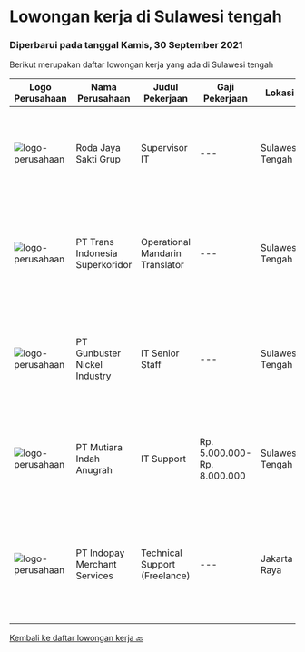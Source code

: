 
  # Lowongan kerja di Sulawesi tengah

  ### Diperbarui pada tanggal Kamis, 30 September 2021

  Berikut merupakan daftar lowongan kerja yang ada di Sulawesi tengah

  |Logo Perusahaan | Nama Perusahaan | Judul Pekerjaan | Gaji Pekerjaan | Lokasi | Deskripsi | Tanggal diunggah | Pranala |
  | -------------- | --------------- | --------------- | --------- | --------- | -------------- | ------- | ----------- |
  |![logo-perusahaan](https://image-service-cdn.seek.com.au/673fd2eccb9fd7705b4062896c64c6ad2b284f93/ee4dce1061f3f616224767ad58cb2fc751b8d2dc)|Roda Jaya Sakti Grup|Supervisor IT|---|Sulawesi Tengah|Kualifikasi : Pendidikan Minimal S1 Teknik Informatika Pengalaman Minimal 3 Tahun dibidang yang sama Pengalaman dibidang Tambang Lebih Diutamakan...|Jumat, 24 September 2021|https://www.jobstreet.co.id/id/job/supervisor-it-3623258?token=0~8c692419-41e0-48b0-ac9b-c7377b60a257&sectionRank=1&jobId=jobstreet-id-job-3623258|
|![logo-perusahaan](https://image-service-cdn.seek.com.au/5be311389bd052cf394281901f855710711627ba/ee4dce1061f3f616224767ad58cb2fc751b8d2dc)|PT Trans Indonesia Superkoridor|Operational Mandarin Translator|---|Sulawesi Tengah|Job Descripstions Assist Manager to Communicate and Coordinate with Customer Translating documents from Mandarin to Bahasa and from Bahasa Indonesia...|Rabu, 22 September 2021|https://www.jobstreet.co.id/id/job/operational-mandarin-translator-3636314?token=0~8c692419-41e0-48b0-ac9b-c7377b60a257&sectionRank=2&jobId=jobstreet-id-job-3636314|
|![logo-perusahaan](https://image-service-cdn.seek.com.au/b5064dcc65945b6a538802803c5c7964bea2108f/ee4dce1061f3f616224767ad58cb2fc751b8d2dc)|PT Gunbuster Nickel Industry|IT Senior Staff|---|Sulawesi Tengah|Qualifications : Minimun D3 Information Technology/ Information Systems / related field ; Minimum 3-4 years experience in mining industry ; Minimum...|Senin, 20 September 2021|https://www.jobstreet.co.id/id/job/it-senior-staff-3633457?token=0~8c692419-41e0-48b0-ac9b-c7377b60a257&sectionRank=3&jobId=jobstreet-id-job-3633457|
|![logo-perusahaan](https://image-service-cdn.seek.com.au/b0146ca1bff62016b08761a93c013267e0643d14/ee4dce1061f3f616224767ad58cb2fc751b8d2dc)|PT Mutiara Indah Anugrah|IT Support|Rp. 5.000.000-Rp. 8.000.000|Sulawesi Tengah|JOB DESCRIPTION: Responsible for operation and maintenance of IT General, Strong in network infrastructure and IT system as requested  Maintain...|Rabu, 15 September 2021|https://www.jobstreet.co.id/id/job/it-support-3628766?token=0~8c692419-41e0-48b0-ac9b-c7377b60a257&sectionRank=4&jobId=jobstreet-id-job-3628766|
|![logo-perusahaan](https://image-service-cdn.seek.com.au/d121f42b9bb792fd59f63f86da3bf9814e0334b9/ee4dce1061f3f616224767ad58cb2fc751b8d2dc)|PT Indopay Merchant Services|Technical Support (Freelance)|---|Jakarta Raya|Deskripsi pekerjaan: Melakukan pengecekan mesin EDC Memastikan kondisi mesin tersebut Memberikan pengarahan dan training atas penggunaan mesin EDC...|Senin, 13 September 2021|https://www.jobstreet.co.id/id/job/technical-support-freelance-3626491?token=0~8c692419-41e0-48b0-ac9b-c7377b60a257&sectionRank=5&jobId=jobstreet-id-job-3626491|


  [Kembali ke daftar lowongan kerja 🔙](../README.md#daftar-lowongan-kerja)
  